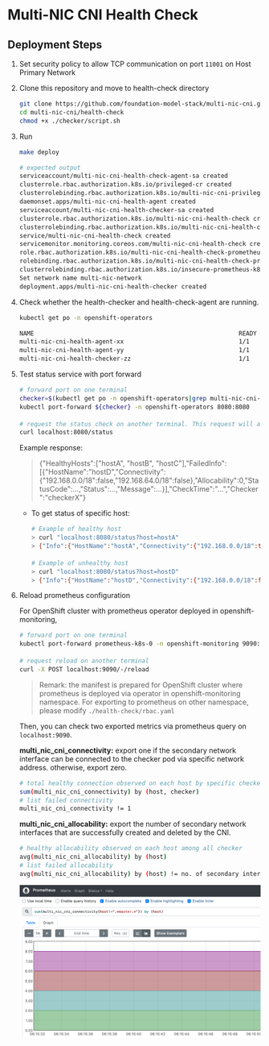 # Multi-NIC CNI Health Check

## Deployment Steps
1. Set security policy to allow TCP communication on port `11001` on Host Primary Network 
2. Clone this repository and move to health-check directory
    
    ```bash
    git clone https://github.com/foundation-model-stack/multi-nic-cni.git
    cd multi-nic-cni/health-check
    chmod +x ./checker/script.sh
    ```
3. Run 

    ```bash
    make deploy
    ```

    ```bash
    # expected output
    serviceaccount/multi-nic-cni-health-check-agent-sa created
    clusterrole.rbac.authorization.k8s.io/privileged-cr created
    clusterrolebinding.rbac.authorization.k8s.io/multi-nic-cni-privileged-cr-binding created
    daemonset.apps/multi-nic-cni-health-agent created
    serviceaccount/multi-nic-cni-health-checker-sa created
    clusterrole.rbac.authorization.k8s.io/multi-nic-cni-health-check created
    clusterrolebinding.rbac.authorization.k8s.io/multi-nic-cni-health-check-cr-binding created
    service/multi-nic-cni-health-check created
    servicemonitor.monitoring.coreos.com/multi-nic-cni-health-check created
    role.rbac.authorization.k8s.io/multi-nic-cni-health-check-prometheus created
    rolebinding.rbac.authorization.k8s.io/multi-nic-cni-health-check-prometheus created
    clusterrolebinding.rbac.authorization.k8s.io/insecure-prometheus-k8s created
    Set network name multi-nic-network
    deployment.apps/multi-nic-cni-health-checker created
    ```

4. Check whether the health-checker and health-check-agent are running.

    ```bash
    kubectl get po -n openshift-operators
    ```

    ```bash
    NAME                                                         READY   STATUS    RESTARTS   AGE
    multi-nic-cni-health-agent-xx                                1/1     Running   0          
    multi-nic-cni-health-agent-yy                                1/1     Running   0          
    multi-nic-cni-health-checker-zz                              1/1     Running   0          
    ```

5. Test status service with port forward

    ```bash
    # forward port on one terminal
    checker=$(kubectl get po -n openshift-operators|grep multi-nic-cni-health-checker|awk '{ print $1 }')
    kubectl port-forward ${checker} -n openshift-operators 8080:8080

    # request the status check on another terminal. This request will activate the health check signal at the request time.
    curl localhost:8080/status
    ```
    
    Example response:
    > {"HealthyHosts":["hostA", "hostB", "hostC"],"FailedInfo":[{"HostName":"hostD","Connectivity":{"192.168.0.0/18":false,"192.168.64.0/18":false},"Allocability":0,"StatusCode":...,"Status":...,"Message":...}],"CheckTime":"...","Checker":"checkerX"}

    - To get status of specific host:

        ```bash
        # Example of healthy host
        > curl "localhost:8080/status?host=hostA"
        > {"Info":{"HostName":"hostA","Connectivity":{"192.168.0.0/18":true,"192.168.64.0/18":true},"Allocability":2,"StatusCode":200,"Status":"Success","Message":""},"CheckTime":"...","Checker":"checkerX"}

        # Example of unhealthy host
        > curl "localhost:8080/status?host=hostD"
        > {"Info":{"HostName":"hostD","Connectivity":{"192.168.0.0/18":false,"192.168.64.0/18":false},"Allocability":0,"StatusCode":...,"Status":...,"Message":...},"CheckTime":"...","Checker":"checkerX"}
        ```

6. Reload prometheus configuration

    For OpenShift cluster with prometheus operator deployed in openshift-monitoring,

    ```bash
    # forward port on one terminal
    kubectl port-forward prometheus-k8s-0 -n openshift-monitoring 9090:9090

    # request reload on another terminal
    curl -X POST localhost:9090/-/reload
    ```

    > Remark: the manifest is prepared for OpenShift cluster where prometheus is deployed via operator in openshift-monitoring namespace. For exporting to prometheus on other namespace, please modify `./health-check/rbac.yaml`

    Then, you can check two exported metrics via prometheus query on `localhost:9090`.

    **multi_nic_cni_connectivity:** export one if the secondary network interface can be connected to the checker pod via specific network address. otherwise, export zero.
    ```bash
    # total healthy connection observed on each host by specific checker
    sum(multi_nic_cni_connectivity) by (host, checker)
    # list failed connectivity
    multi_nic_cni_connectivity != 1
    ```

    **multi_nic_cni_allocability:** export the number of secondary network interfaces that are successfully created and deleted by the CNI.
    ```bash
    # healthy allocability observed on each host among all checker
    avg(multi_nic_cni_allocability) by (host)
    # list failed allocability
    avg(multi_nic_cni_allocability) by (host) != no. of secondary interfaces
    ```

    ![](./img/health-check-prom.png)

